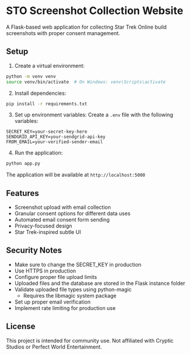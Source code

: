 # STO Screenshot Collection Website

A Flask-based web application for collecting Star Trek Online build screenshots with proper consent management.

## Setup

1. Create a virtual environment:
```bash
python -m venv venv
source venv/bin/activate  # On Windows: venv\Scripts\activate
```

2. Install dependencies:
```bash
pip install -r requirements.txt
```

3. Set up environment variables:
Create a `.env` file with the following variables:
```
SECRET_KEY=your-secret-key-here
SENDGRID_API_KEY=your-sendgrid-api-key
FROM_EMAIL=your-verified-sender-email
```

4. Run the application:
```bash
python app.py
```

The application will be available at `http://localhost:5000`

## Features

- Screenshot upload with email collection
- Granular consent options for different data uses
- Automated email consent form sending
- Privacy-focused design
- Star Trek-inspired subtle UI

## Security Notes

- Make sure to change the SECRET_KEY in production
- Use HTTPS in production
- Configure proper file upload limits
- Uploaded files and the database are stored in the Flask instance folder
- Validate uploaded file types using python-magic
  - Requires the libmagic system package
- Set up proper email verification
- Implement rate limiting for production use

## License

This project is intended for community use. Not affiliated with Cryptic Studios or Perfect World Entertainment. 